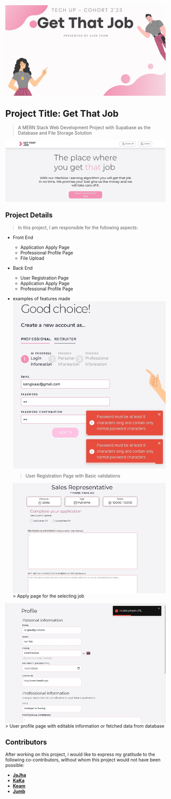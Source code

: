  <img src="./markdown%20assets/2J3K.jpg" align="center" />

# Project Title: Get That Job
> A MERN Stack Web Development Project with Supabase as the Database and File Storage Solution

 <img src="./markdown%20assets/landing_crop.jpg" align="center" />

## Project Details
>In this project, I am responsible for the following aspects:

- Front End
  - Application Apply Page
  - Professional Profile Page
  - File Upload
- Back End
  - User Registration Page
  - Application Apply Page
  - Professional Profile Page

- examples of features made
  <img src="./markdown%20assets/User_reg.jpg" align="center" />
  > User Registration Page with Basic validations

   <img src="./markdown%20assets/User_apply_page.jpg" align="center" />
  > Apply page for the selecting job

 <img src="./markdown%20assets/User_Profile.jpg" align="center" />
  > User profile page with editable information or fetched data from database


## Contributors
After working on this project, i would like to express my gratitude to the following co-contributors, without whom this project would not have been possible:

- [**JaJha**](https://github.com/jashleyx)
- [**KaKa**](https://github.com/kkantaaa)
- [**Keam**](https://github.com/MrKeem)
- [**Jumb**](https://github.com/JumbKWC)